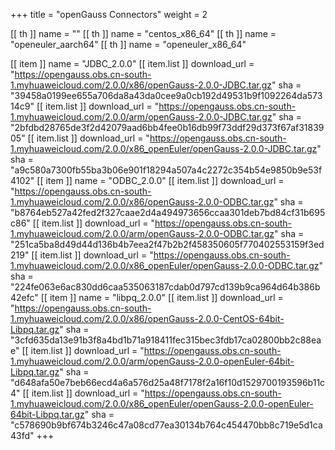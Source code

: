 +++
title = "openGauss Connectors"
weight = 2

[[ th ]]
    name = ""
[[ th ]]
    name = "centos_x86_64"
[[ th ]]
    name = "openeuler_aarch64"
[[ th ]]
    name = "openeuler_x86_64"

[[ item ]]
    name = "JDBC_2.0.0"
    [[ item.list ]]
        download_url = "https://opengauss.obs.cn-south-1.myhuaweicloud.com/2.0.0/x86/openGauss-2.0.0-JDBC.tar.gz"
        sha = "39458a0199ee655a706da8a43da0cee9a0cb192d49531b9f1092264da57314c9"
    [[ item.list ]]
        download_url = "https://opengauss.obs.cn-south-1.myhuaweicloud.com/2.0.0/arm/openGauss-2.0.0-JDBC.tar.gz"
        sha = "2bfdbd28765de3f2d42079aad6bb4fee0b16db99f73ddf29d373f67af3183905"
    [[ item.list ]]
        download_url = "https://opengauss.obs.cn-south-1.myhuaweicloud.com/2.0.0/x86_openEuler/openGauss-2.0.0-JDBC.tar.gz"
        sha = "a9c580a7300fb55ba3b06e901f18294a507a4c2272c354b54e9850b9e53f4102"
[[ item ]]
    name = "ODBC_2.0.0"
    [[ item.list ]]
        download_url = "https://opengauss.obs.cn-south-1.myhuaweicloud.com/2.0.0/x86/openGauss-2.0.0-ODBC.tar.gz"
        sha = "b8764eb527a42fed2f327caae2d4a494973656ccaa301deb7bd84cf31b695c86"
    [[ item.list ]]
        download_url = "https://opengauss.obs.cn-south-1.myhuaweicloud.com/2.0.0/arm/openGauss-2.0.0-ODBC.tar.gz"
        sha = "251ca5ba8d49d44d136b4b7eea2f47b2b2f458350605f770402553159f3ed219"
    [[ item.list ]]
        download_url = "https://opengauss.obs.cn-south-1.myhuaweicloud.com/2.0.0/x86_openEuler/openGauss-2.0.0-ODBC.tar.gz"
        sha = "224fe063e6ac830dd6caa535063187cdab0d797cd139b9ca964d64b386b42efc"
[[ item ]]
    name = "libpq_2.0.0"
    [[ item.list ]]
        download_url = "https://opengauss.obs.cn-south-1.myhuaweicloud.com/2.0.0/x86/openGauss-2.0.0-CentOS-64bit-Libpq.tar.gz"
        sha = "3cfd635da13e91b3f8a4bd1b71a918411fec315bec3fdb17ca02800bb2c88eae"
    [[ item.list ]]
        download_url = "https://opengauss.obs.cn-south-1.myhuaweicloud.com/2.0.0/arm/openGauss-2.0.0-openEuler-64bit-Libpq.tar.gz"
        sha = "d648afa50e7beb66ecd4a6a576d25a48f7178f2a16f10d1529700193596b11c4"
    [[ item.list ]]
        download_url = "https://opengauss.obs.cn-south-1.myhuaweicloud.com/2.0.0/x86_openEuler/openGauss-2.0.0-openEuler-64bit-Libpq.tar.gz"
        sha = "c578690b9bf674b3246c47a08cd77ea30134b764c454470bb8c719e5d1ca43fd"
+++

